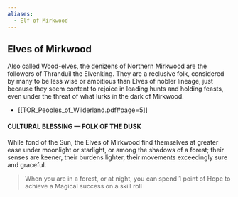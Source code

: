 ```yaml
---
aliases:
  - Elf of Mirkwood
---
```


## Elves of Mirkwood
Also called Wood-elves, the denizens of Northern Mirkwood are the followers of Thranduil the Elvenking. They are a reclusive folk, considered by many to be less wise or ambitious than Elves of nobler lineage, just because they seem content to rejoice in leading hunts and holding feasts, even under the threat of what lurks in the dark of Mirkwood.
- [[TOR_Peoples_of_Wilderland.pdf#page=5]]

#### CULTURAL BLESSING — FOLK OF THE DUSK 
While fond of the Sun, the Elves of Mirkwood find themselves at greater ease under moonlight or starlight, or among the shadows of a forest; their senses are keener, their burdens lighter, their movements exceedingly sure and graceful. 
> When you are in a forest, or at night, you can spend 1 point of Hope to achieve a Magical success on a skill roll